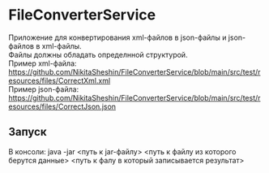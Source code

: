 # FileConverterService
Приложение для конвертирования xml-файлов в json-файлы и json-файлов в xml-файлы.<br>
Файлы должны обладать определнной структурой.<br>
Пример xml-файла: https://github.com/NikitaSheshin/FileConverterService/blob/main/src/test/resources/files/CorrectXml.xml<br>
Пример json-файла: https://github.com/NikitaSheshin/FileConverterService/blob/main/src/test/resources/files/CorrectJson.json


<h2>Запуск</h2>
В консоли: java -jar <путь к jar-файлу> <путь к файлу из которого берутся данные> <путь к фалу в который записывается результат>
